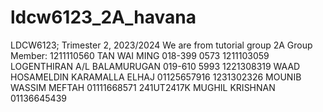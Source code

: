 # ldcw6123_2A_havana
LDCW6123; Trimester 2, 2023/2024
We are from tutorial group 2A
Group Member: 1211110560	TAN WAI MING	                    018-399 0573
              1211103059	LOGENTHIRAN A/L BALAMURUGAN	      019-610 5993
              1221308319 	WAAD HOSAMELDIN KARAMALLA ELHAJ 	01125657916 
              1231302326 	MOUNIB WASSIM MEFTAH            	01111668571 
              241UT2417K 	MUGHIL KRISHNAN 	                01136645439
